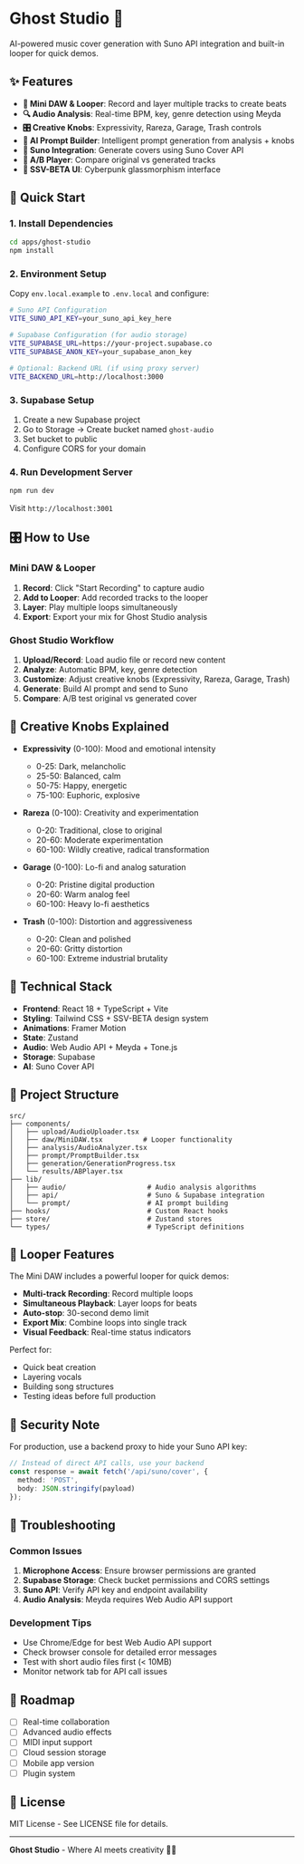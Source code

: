 # Ghost Studio 🎵

AI-powered music cover generation with Suno API integration and built-in looper for quick demos.

## ✨ Features

- **🎤 Mini DAW & Looper**: Record and layer multiple tracks to create beats
- **🔍 Audio Analysis**: Real-time BPM, key, genre detection using Meyda
- **🎛️ Creative Knobs**: Expressivity, Rareza, Garage, Trash controls
- **🤖 AI Prompt Builder**: Intelligent prompt generation from analysis + knobs
- **🎵 Suno Integration**: Generate covers using Suno Cover API
- **🔄 A/B Player**: Compare original vs generated tracks
- **🎨 SSV-BETA UI**: Cyberpunk glassmorphism interface

## 🚀 Quick Start

### 1. Install Dependencies
```bash
cd apps/ghost-studio
npm install
```

### 2. Environment Setup
Copy `env.local.example` to `.env.local` and configure:

```bash
# Suno API Configuration
VITE_SUNO_API_KEY=your_suno_api_key_here

# Supabase Configuration (for audio storage)
VITE_SUPABASE_URL=https://your-project.supabase.co
VITE_SUPABASE_ANON_KEY=your_supabase_anon_key

# Optional: Backend URL (if using proxy server)
VITE_BACKEND_URL=http://localhost:3000
```

### 3. Supabase Setup
1. Create a new Supabase project
2. Go to Storage → Create bucket named `ghost-audio`
3. Set bucket to public
4. Configure CORS for your domain

### 4. Run Development Server
```bash
npm run dev
```

Visit `http://localhost:3001`

## 🎛️ How to Use

### Mini DAW & Looper
1. **Record**: Click "Start Recording" to capture audio
2. **Add to Looper**: Add recorded tracks to the looper
3. **Layer**: Play multiple loops simultaneously
4. **Export**: Export your mix for Ghost Studio analysis

### Ghost Studio Workflow
1. **Upload/Record**: Load audio file or record new content
2. **Analyze**: Automatic BPM, key, genre detection
3. **Customize**: Adjust creative knobs (Expressivity, Rareza, Garage, Trash)
4. **Generate**: Build AI prompt and send to Suno
5. **Compare**: A/B test original vs generated cover

## 🎨 Creative Knobs Explained

- **Expressivity** (0-100): Mood and emotional intensity
  - 0-25: Dark, melancholic
  - 25-50: Balanced, calm
  - 50-75: Happy, energetic
  - 75-100: Euphoric, explosive

- **Rareza** (0-100): Creativity and experimentation
  - 0-20: Traditional, close to original
  - 20-60: Moderate experimentation
  - 60-100: Wildly creative, radical transformation

- **Garage** (0-100): Lo-fi and analog saturation
  - 0-20: Pristine digital production
  - 20-60: Warm analog feel
  - 60-100: Heavy lo-fi aesthetics

- **Trash** (0-100): Distortion and aggressiveness
  - 0-20: Clean and polished
  - 20-60: Gritty distortion
  - 60-100: Extreme industrial brutality

## 🔧 Technical Stack

- **Frontend**: React 18 + TypeScript + Vite
- **Styling**: Tailwind CSS + SSV-BETA design system
- **Animations**: Framer Motion
- **State**: Zustand
- **Audio**: Web Audio API + Meyda + Tone.js
- **Storage**: Supabase
- **AI**: Suno Cover API

## 📁 Project Structure

```
src/
├── components/
│   ├── upload/AudioUploader.tsx
│   ├── daw/MiniDAW.tsx          # Looper functionality
│   ├── analysis/AudioAnalyzer.tsx
│   ├── prompt/PromptBuilder.tsx
│   ├── generation/GenerationProgress.tsx
│   └── results/ABPlayer.tsx
├── lib/
│   ├── audio/                    # Audio analysis algorithms
│   ├── api/                      # Suno & Supabase integration
│   └── prompt/                   # AI prompt building
├── hooks/                        # Custom React hooks
├── store/                        # Zustand stores
└── types/                        # TypeScript definitions
```

## 🎵 Looper Features

The Mini DAW includes a powerful looper for quick demos:

- **Multi-track Recording**: Record multiple loops
- **Simultaneous Playback**: Layer loops for beats
- **Auto-stop**: 30-second demo limit
- **Export Mix**: Combine loops into single track
- **Visual Feedback**: Real-time status indicators

Perfect for:
- Quick beat creation
- Layering vocals
- Building song structures
- Testing ideas before full production

## 🔐 Security Note

For production, use a backend proxy to hide your Suno API key:

```typescript
// Instead of direct API calls, use your backend
const response = await fetch('/api/suno/cover', {
  method: 'POST',
  body: JSON.stringify(payload)
});
```

## 🐛 Troubleshooting

### Common Issues

1. **Microphone Access**: Ensure browser permissions are granted
2. **Supabase Storage**: Check bucket permissions and CORS settings
3. **Suno API**: Verify API key and endpoint availability
4. **Audio Analysis**: Meyda requires Web Audio API support

### Development Tips

- Use Chrome/Edge for best Web Audio API support
- Check browser console for detailed error messages
- Test with short audio files first (< 10MB)
- Monitor network tab for API call issues

## 🚀 Roadmap

- [ ] Real-time collaboration
- [ ] Advanced audio effects
- [ ] MIDI input support
- [ ] Cloud session storage
- [ ] Mobile app version
- [ ] Plugin system

## 📄 License

MIT License - See LICENSE file for details.

---

**Ghost Studio** - Where AI meets creativity 🎵✨
